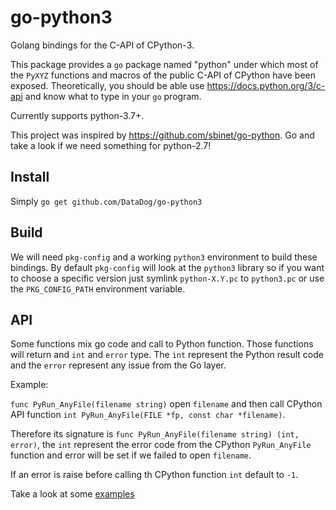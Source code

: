 go-python3
==========

Golang bindings for the C-API of CPython-3.

This package provides a ``go`` package named "python" under which most of the
``PyXYZ`` functions and macros of the public C-API of CPython have been
exposed. Theoretically, you should be able use https://docs.python.org/3/c-api
and know what to type in your ``go`` program.

Currently supports python-3.7+.

This project was inspired by https://github.com/sbinet/go-python. Go and take a look if we need something for python-2.7!

Install
-------

Simply `go get github.com/DataDog/go-python3`


Build
-----

We will need `pkg-config` and a working `python3` environment to build these bindings. By default `pkg-config` will look at the `python3` library so if you want to choose a specific version just symlink `python-X.Y.pc` to `python3.pc` or use the `PKG_CONFIG_PATH` environment variable.

API
---

Some functions mix go code and call to Python function. Those functions will
return and `int` and `error` type. The `int` represent the Python result code
and the `error` represent any issue from the Go layer.

Example:

`func PyRun_AnyFile(filename string)` open `filename` and then call CPython API
function `int PyRun_AnyFile(FILE *fp, const char *filename)`.

Therefore its signature is `func PyRun_AnyFile(filename string) (int, error)`,
the `int` represent the error code from the CPython `PyRun_AnyFile` function
and error will be set if we failed to open `filename`.

If an error is raise before calling th CPython function `int` default to `-1`.

Take a look at some [examples](examples)